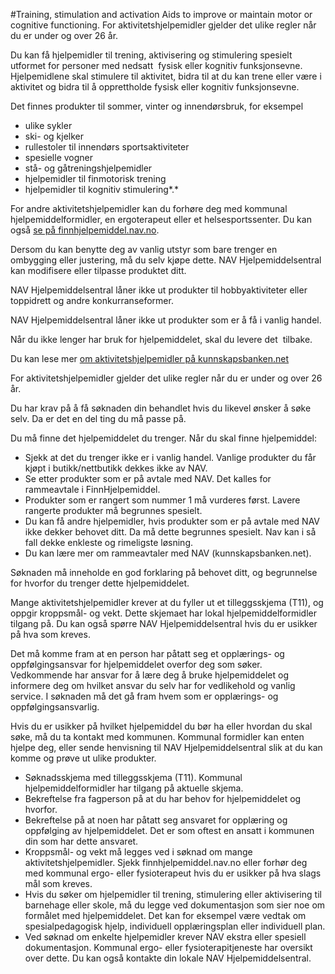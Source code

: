 #Training, stimulation and activation
Aids to improve or maintain motor or cognitive functioning.
For aktivitetshjelpemidler gjelder det ulike regler når du er under og over 26 år.

 Du kan få hjelpemidler til trening, aktivisering og stimulering spesielt utformet for personer med nedsatt  fysisk eller kognitiv funksjonsevne. Hjelpemidlene skal stimulere til aktivitet, bidra til at du kan trene eller være i aktivitet og bidra til å opprettholde fysisk eller kognitiv funksjonsevne. 

 Det finnes produkter til sommer, vinter og innendørsbruk, for eksempel 

 * ulike sykler
* ski- og kjelker
* rullestoler til innendørs sportsaktiviteter
* spesielle vogner
* stå- og gåtreningshjelpemidler
* hjelpemidler til finmotorisk trening
* hjelpemidler til kognitiv stimulering*.*

 For andre aktivitetshjelpemidler kan du forhøre deg med kommunal hjelpemiddelformidler, en ergoterapeut eller et helsesportssenter. Du kan også [se på finnhjelpemiddel.nav.no](https://finnhjelpemiddel.nav.no/).

 Dersom du kan benytte deg av vanlig utstyr som bare trenger en ombygging eller justering, må du selv kjøpe dette. NAV Hjelpemiddelsentral kan modifisere eller tilpasse produktet ditt. 

 NAV Hjelpemiddelsentral låner ikke ut produkter til hobbyaktiviteter eller toppidrett og andre konkurranseformer. 

 NAV Hjelpemiddelsentral låner ikke ut produkter som er å få i vanlig handel. 

 Når du ikke lenger har bruk for hjelpemiddelet, skal du levere det  tilbake.

 Du kan lese mer [om aktivitetshjelpemidler på kunnskapsbanken.net](https://www.kunnskapsbanken.net/bevegelse/aktivitetshjelpemidler/)

 For aktivitetshjelpemidler gjelder det ulike regler når du er under og over 26 år.

 Du har krav på å få søknaden din behandlet hvis du likevel ønsker å søke selv. Da er det en del ting du må passe på.

 Du må finne det hjelpemiddelet du trenger. Når du skal finne hjelpemiddel:

 * Sjekk at det du trenger ikke er i vanlig handel. Vanlige produkter du får kjøpt i butikk/nettbutikk dekkes ikke av NAV.
* Se etter produkter som er på avtale med NAV. Det kalles for rammeavtale i FinnHjelpemiddel.
* Produkter som er rangert som nummer 1 må vurderes først. Lavere rangerte produkter må begrunnes spesielt.
* Du kan få andre hjelpemidler, hvis produkter som er på avtale med NAV ikke dekker behovet ditt. Da må dette begrunnes spesielt. Nav kan i så fall dekke enkleste og rimeligste løsning.
* Du kan lære mer om rammeavtaler med NAV (kunnskapsbanken.net).

 Søknaden må inneholde en god forklaring på behovet ditt, og begrunnelse for hvorfor du trenger dette hjelpemiddelet.

 Mange aktivitetshjelpemidler krever at du fyller ut et tilleggsskjema (T11), og oppgir kroppsmål- og vekt. Dette skjemaet har lokal hjelpemiddelformidler tilgang på. Du kan også spørre NAV Hjelpemiddelsentral hvis du er usikker på hva som kreves.

 Det må komme fram at en person har påtatt seg et opplærings- og oppfølgingsansvar for hjelpemiddelet overfor deg som søker. Vedkommende har ansvar for å lære deg å bruke hjelpemiddelet og informere deg om hvilket ansvar du selv har for vedlikehold og vanlig service. I søknaden må det gå fram hvem som er opplærings- og oppfølgingsansvarlig.

 Hvis du er usikker på hvilket hjelpemiddel du bør ha eller hvordan du skal søke, må du ta kontakt med kommunen. Kommunal formidler kan enten hjelpe deg, eller sende henvisning til NAV Hjelpemiddelsentral slik at du kan komme og prøve ut ulike produkter.

 * Søknadsskjema med tilleggsskjema (T11). Kommunal hjelpemiddelformidler har tilgang på aktuelle skjema.
* Bekreftelse fra fagperson på at du har behov for hjelpemiddelet og hvorfor.
* Bekreftelse på at noen har påtatt seg ansvaret for opplæring og oppfølging av hjelpemiddelet. Det er som oftest en ansatt i kommunen din som har dette ansvaret.
* Kroppsmål- og vekt må legges ved i søknad om mange aktivitetshjelpemidler. Sjekk finnhjelpemiddel.nav.no eller forhør deg med kommunal ergo- eller fysioterapeut hvis du er usikker på hva slags mål som kreves.
* Hvis du søker om hjelpemidler til trening, stimulering eller aktivisering til barnehage eller skole, må du legge ved dokumentasjon som sier noe om formålet med hjelpemiddelet. Det kan for eksempel være vedtak om spesialpedagogisk hjelp, individuell opplæringsplan eller individuell plan.
* Ved søknad om enkelte hjelpemidler krever NAV ekstra eller spesiell dokumentasjon. Kommunal ergo- eller fysioterapitjeneste har oversikt over dette. Du kan også kontakte din lokale NAV Hjelpemiddelsentral.

  

  